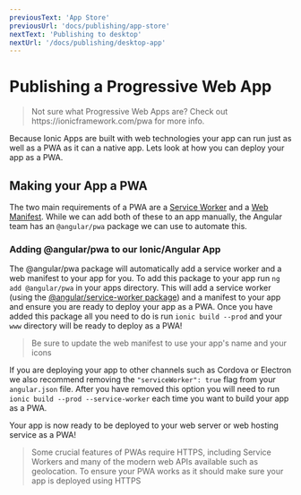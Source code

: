 ```yaml
---
previousText: 'App Store'
previousUrl: 'docs/publishing/app-store'
nextText: 'Publishing to desktop'
nextUrl: '/docs/publishing/desktop-app'
---
```


# Publishing a Progressive Web App

<blockquote>
  <p>Not sure what Progressive Web Apps are? Check out https://ionicframework.com/pwa for more info.</p>
</blockquote>

Because Ionic Apps are built with web technologies your app can run just as well as a PWA as it can a native app. Lets look at how you can deploy your app as a PWA.

## Making your App a PWA

The two main requirements of a PWA are a [Service Worker](https://developers.google.com/web/fundamentals/primers/service-workers/) and a [Web Manifest](https://developers.google.com/web/fundamentals/web-app-manifest/). While we can add both of these to an app manually, the Angular team has an `@angular/pwa` package we can use to automate this.

### Adding @angular/pwa to our Ionic/Angular App

The @angular/pwa package will automatically add a service worker and a web manifest to your app for you. To add this package to your app run `ng add @angular/pwa` in your apps directory. This will add a service worker (using the [@angular/service-worker package](https://angular.io/guide/service-worker-intro)) and a manifest to your app and ensure you are ready to deploy your app as a PWA. Once you have added this package all you need to do is run `ionic build --prod` and your `www` directory will be ready to deploy as a PWA!

<blockquote>
  <p>Be sure to update the web manifest to use your app's name and your icons</p>
</blockquote>

If you are deploying your app to other channels such as Cordova or Electron we also recommend removing the `"serviceWorker": true` flag from your `angular.json` file. After you have removed this option you will need to run `ionic build --prod --service-worker` each time you want to build your app as a PWA.

Your app is now ready to be deployed to your web server or web hosting service as a PWA!

<blockquote>
 <p>Some crucial features of PWAs require HTTPS, including Service Workers and many of the modern web APIs available such as geolocation. To ensure your PWA works as it should make sure your app is deployed using HTTPS</p>
</blockquote>

